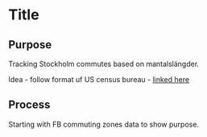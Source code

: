 # Title

## Purpose

Tracking Stockholm commutes based on mantalslängder.

Idea - follow format uf US census bureau - [linked here](https://www.census.gov/topics/employment/commuting.html)



## Process

Starting with FB commuting zones data to show purpose.

